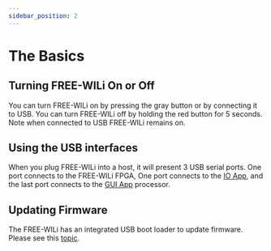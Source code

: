 ```yaml
---
sidebar_position: 2
---
```


# The Basics

## Turning FREE-WILi On or Off

You can turn FREE-WILi on by pressing the gray button or by connecting it to USB.  You can turn FREE-WILi off by holding the red button for 5 seconds. Note when connected to USB FREE-WILi remains on.

## Using the USB interfaces

When you plug FREE-WILi into a host, it will present 3 USB serial ports. One port connects to the FREE-WILi FPGA, One port connects to the [IO App](/io-app), and the last port connects to the [GUI App](/gui-screen-buttons-and-lights) processor.

## Updating Firmware

The FREE-WILi has an integrated USB boot loader to update firmware. Please see this [topic](/freewili-firmware-update).